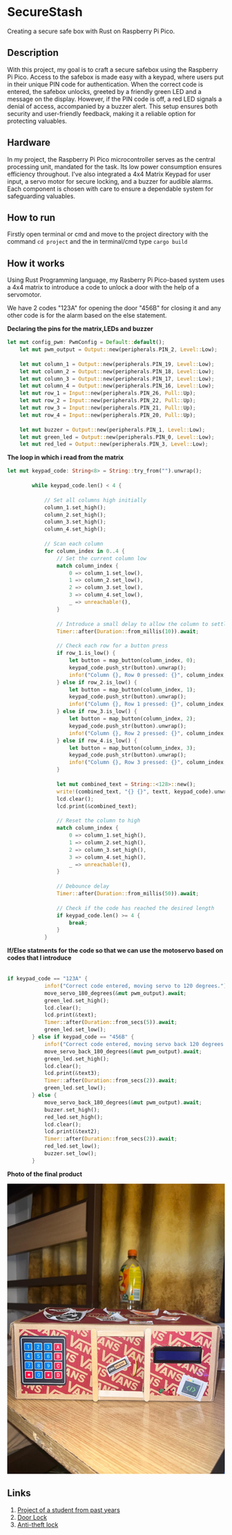 # SecureStash

Creating a secure safe box with Rust on Raspberry Pi Pico.

## Description

With this project, my goal is to craft a secure safebox using the Raspberry Pi Pico. Access to the safebox is made easy with a keypad, where users put in their unique PIN code for authentication. When the correct code is entered, the safebox unlocks, greeted by a friendly green LED and a message on the display. However, if the PIN code is off, a red LED signals a denial of access, accompanied by a buzzer alert. This setup ensures both security and user-friendly feedback, making it a reliable option for protecting valuables.

## Hardware

In my project, the Raspberry Pi Pico microcontroller serves as the central processing unit, mandated for the task. Its low power consumption ensures efficiency throughout. I've also integrated a 4x4 Matrix Keypad for user input, a servo motor for secure locking, and a buzzer for audible alarms. Each component is chosen with care to ensure a dependable system for safeguarding valuables.

## How to run

  Firstly open terminal or cmd and move to the project directory with the command `cd project` and the in terminal/cmd type `cargo build`

## How it works

  Using Rust Programming language, my Rasberry Pi Pico-based system uses a 4x4 matrix to introduce a code to unlock a door with the help of a servomotor.

  We have 2 codes "123A" for opening the door "456B" for closing it and any other code is for the alarm based on the else statement.  

**Declaring the pins for the matrix,LEDs and buzzer**
```rust
let mut config_pwm: PwmConfig = Default::default();
    let mut pwm_output = Output::new(peripherals.PIN_2, Level::Low);

    let mut column_1 = Output::new(peripherals.PIN_19, Level::Low);
    let mut column_2 = Output::new(peripherals.PIN_18, Level::Low);
    let mut column_3 = Output::new(peripherals.PIN_17, Level::Low);
    let mut column_4 = Output::new(peripherals.PIN_16, Level::Low);
    let mut row_1 = Input::new(peripherals.PIN_26, Pull::Up);
    let mut row_2 = Input::new(peripherals.PIN_22, Pull::Up);
    let mut row_3 = Input::new(peripherals.PIN_21, Pull::Up);
    let mut row_4 = Input::new(peripherals.PIN_20, Pull::Up);

    let mut buzzer = Output::new(peripherals.PIN_1, Level::Low);
    let mut green_led = Output::new(peripherals.PIN_0, Level::Low);
    let mut red_led = Output::new(peripherals.PIN_3, Level::Low);
```
**The loop in which i read from the matrix**

```rust
let mut keypad_code: String<8> = String::try_from("").unwrap();

        while keypad_code.len() < 4 {

            // Set all columns high initially
            column_1.set_high();
            column_2.set_high();
            column_3.set_high();
            column_4.set_high();

            // Scan each column
            for column_index in 0..4 {
                // Set the current column low
                match column_index {
                    0 => column_1.set_low(),
                    1 => column_2.set_low(),
                    2 => column_3.set_low(),
                    3 => column_4.set_low(),
                    _ => unreachable!(),
                }

                // Introduce a small delay to allow the column to settle
                Timer::after(Duration::from_millis(10)).await;

                // Check each row for a button press
                if row_1.is_low() {
                    let button = map_button(column_index, 0);
                    keypad_code.push_str(button).unwrap();
                    info!("Column {}, Row 0 pressed: {}", column_index, button);
                } else if row_2.is_low() {
                    let button = map_button(column_index, 1);
                    keypad_code.push_str(button).unwrap();
                    info!("Column {}, Row 1 pressed: {}", column_index, button);
                } else if row_3.is_low() {
                    let button = map_button(column_index, 2);
                    keypad_code.push_str(button).unwrap();
                    info!("Column {}, Row 2 pressed: {}", column_index, button);
                } else if row_4.is_low() {
                    let button = map_button(column_index, 3);
                    keypad_code.push_str(button).unwrap();
                    info!("Column {}, Row 3 pressed: {}", column_index, button);
                }

                let mut combined_text = String::<128>::new();
                write!(combined_text, "{} {}", textt, keypad_code).unwrap();
                lcd.clear();
                lcd.print(&combined_text);  

                // Reset the column to high
                match column_index {
                    0 => column_1.set_high(),
                    1 => column_2.set_high(),
                    2 => column_3.set_high(),
                    3 => column_4.set_high(),
                    _ => unreachable!(),
                }

                // Debounce delay
                Timer::after(Duration::from_millis(50)).await;

                // Check if the code has reached the desired length
                if keypad_code.len() >= 4 {
                    break;
                }
            }
```
**If/Else statments for the code so that we can use the motoservo based on codes that I introduce**

```rust

if keypad_code == "123A" {
            info!("Correct code entered, moving servo to 120 degrees.");
            move_servo_180_degrees(&mut pwm_output).await;
            green_led.set_high();
            lcd.clear();
            lcd.print(&text);
            Timer::after(Duration::from_secs(5)).await;
            green_led.set_low();
        } else if keypad_code == "456B" {
            info!("Correct code entered, moving servo back 120 degrees.");
            move_servo_back_180_degrees(&mut pwm_output).await;
            green_led.set_high();
            lcd.clear();
            lcd.print(&text3);
            Timer::after(Duration::from_secs(2)).await;
            green_led.set_low();
        } else {
            move_servo_back_180_degrees(&mut pwm_output).await;
            buzzer.set_high();
            red_led.set_high();
            lcd.clear();
            lcd.print(&text2);
            Timer::after(Duration::from_secs(2)).await;
            red_led.set_low();
            buzzer.set_low();
        }
```

**Photo of the final product**

![](poza.jpg)

## Links


1. [Project of a student from past years](https://ocw.cs.pub.ro/courses/pm/prj2022/arosca/rfid-lock)
2. [Door Lock](https://www.youtube.com/watch?v=kGyQS3B1IwU&t=19s&ab_channel=SriTuHobby)
3. [Anti-theft lock](https://www.youtube.com/watch?v=Jg0W165iHYk&t=32s&ab_channel=svsembedded)
